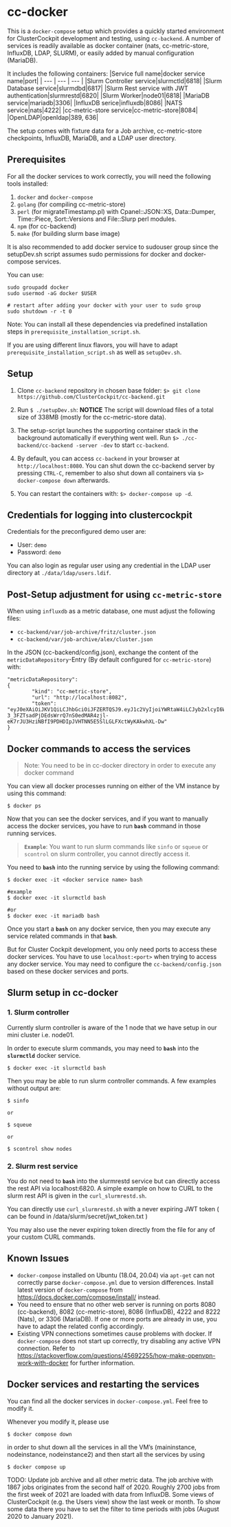 # cc-docker

This is a `docker-compose` setup which provides a quickly started environment for ClusterCockpit development and testing, using `cc-backend`.
A number of services is readily available as docker container (nats, cc-metric-store, InfluxDB, LDAP, SLURM), or easily added by manual configuration (MariaDB).

It includes the following containers:
|Service full name|docker service name|port|
| --- | --- | --- |
|Slurm Controller service|slurmctld|6818|
|Slurm Database service|slurmdbd|6817|
|Slurm Rest service with JWT authentication|slurmrestd|6820|
|Slurm Worker|node01|6818|
|MariaDB service|mariadb|3306|
|InfluxDB serice|influxdb|8086|
|NATS service|nats|4222|
|cc-metric-store service|cc-metric-store|8084|
|OpenLDAP|openldap|389, 636|

The setup comes with fixture data for a Job archive, cc-metric-store checkpoints, InfluxDB, MariaDB, and a LDAP user directory.

## Prerequisites

For all the docker services to work correctly, you will need the following tools installed:

1. `docker` and `docker-compose`
2. `golang` (for compiling cc-metric-store)
3. `perl` (for migrateTimestamp.pl) with Cpanel::JSON::XS, Data::Dumper, Time::Piece, Sort::Versions and File::Slurp perl modules.
4. `npm` (for cc-backend)
5. `make` (for building slurm base image)

It is also recommended to add docker service to sudouser group since the setupDev.sh script assumes sudo permissions for docker and docker-compose services.

You can use:

```
sudo groupadd docker
sudo usermod -aG docker $USER 

# restart after adding your docker with your user to sudo group
sudo shutdown -r -t 0
```

Note: You can install all these dependencies via predefined installation steps in `prerequisite_installation_script.sh`.

If you are using different linux flavors, you will have to adapt `prerequisite_installation_script.sh` as well as `setupDev.sh`.

## Setup

1. Clone `cc-backend` repository in chosen base folder: `$> git clone https://github.com/ClusterCockpit/cc-backend.git`

2. Run `$ ./setupDev.sh`:  **NOTICE** The script will download files of a total size of 338MB (mostly for the cc-metric-store data).

3. The setup-script launches the supporting container stack in the background automatically if everything went well. Run `$> ./cc-backend/cc-backend -server -dev` to start `cc-backend`.

4. By default, you can access `cc-backend` in your browser at `http://localhost:8080`. You can shut down the cc-backend server by pressing `CTRL-C`, remember to also shut down all containers via `$> docker-compose down` afterwards.

5. You can restart the containers with: `$> docker-compose up -d`.

## Credentials for logging into clustercockpit

Credentials for the preconfigured demo user are:
* User: `demo`
* Password: `demo`

You can also login as regular user using any credential in the LDAP user directory at `./data/ldap/users.ldif`.

## Post-Setup adjustment for using `cc-metric-store`

When using `influxdb` as a metric database, one must adjust the following files:
* `cc-backend/var/job-archive/fritz/cluster.json`
* `cc-backend/var/job-archive/alex/cluster.json`

In the JSON (cc-backend/config.json), exchange the content of the `metricDataRepository`-Entry (By default configured for `cc-metric-store`) with:
```
"metricDataRepository": 
{
        "kind": "cc-metric-store",
        "url": "http://localhost:8082",
        "token": "eyJ0eXAiOiJKV1QiLCJhbGciOiJFZERTQSJ9.eyJ1c2VyIjoiYWRtaW4iLCJyb2xlcyI6WyJST0xFX0FETUlOIiwiUk9MRV9BTkFMWVNUIiwiUk9MRV9VU0VSIl19.d-3_3FZTsadPjDEdsWrrQ7nS0edMAR4zjl-eK7rJU3HziNBfI9PDHDIpJVHTNN5E5SlLGLFXctWyKAkwhXL-Dw"      
}
```

## Docker commands to access the services

> Note: You need to be in cc-docker directory in order to execute any docker command

You can view all docker processes running on either of the VM instance by using this command:

```
$ docker ps
```

Now that you can see the docker services, and if you want to manually access the docker services, you have to run **`bash`** command in those running services.

> **`Example`**: You want to run slurm commands like `sinfo` or `squeue` or `scontrol` on slurm controller, you cannot directly access it.

You need to **`bash`** into the running service by using the following command:

```
$ docker exec -it <docker service name> bash

#example
$ docker exec -it slurmctld bash

#or
$ docker exec -it mariadb bash
```

Once you start a **`bash`** on any docker service, then you may execute any service related commands in that **`bash`**.

But for Cluster Cockpit development, you only need ports to access these docker services. You have to use `localhost:<port>` when trying to access any docker service. You may need to configure the `cc-backend/config.json` based on these docker services and ports.

## Slurm setup in cc-docker

### 1. Slurm controller

Currently slurm controller is aware of the 1 node that we have setup in our mini cluster i.e. node01.

In order to execute slurm commands, you may need to **`bash`** into the **`slurmctld`** docker service.

```
$ docker exec -it slurmctld bash
```

Then you may be able to run slurm controller commands. A few examples without output are:

```
$ sinfo

or

$ squeue

or 

$ scontrol show nodes
```

### 2. Slurm rest service

You do not need to **`bash`** into the slurmrestd service but can directly access the rest API via localhost:6820. A simple example on how to CURL to the slurm rest API is given in the `curl_slurmrestd.sh`.

You can directly use `curl_slurmrestd.sh` with a never expiring JWT token ( can be found in /data/slurm/secret/jwt_token.txt )

You may also use the never expiring token directly from the file for any of your custom CURL commands.

## Known Issues

* `docker-compose` installed on Ubuntu (18.04, 20.04) via `apt-get` can not correctly parse `docker-compose.yml` due to version differences. Install latest version of `docker-compose` from https://docs.docker.com/compose/install/ instead.
* You need to ensure that no other web server is running on ports 8080 (cc-backend), 8082 (cc-metric-store), 8086 (InfluxDB), 4222 and 8222 (Nats), or 3306 (MariaDB). If one or more ports are already in use, you have to adapt the related config accordingly.
* Existing VPN connections sometimes cause problems with docker. If `docker-compose` does not start up correctly, try disabling any active VPN connection. Refer to https://stackoverflow.com/questions/45692255/how-make-openvpn-work-with-docker for further information.

## Docker services and restarting the services

You can find all the docker services in `docker-compose.yml`. Feel free to modify it.

Whenever you modify it, please use

```
$ docker compose down
```

in order to shut down all the services in all the VM’s (maininstance, nodeinstance, nodeinstance2) and then start all the services by using

```
$ docker compose up
```



TODO: Update job archive and all other metric data.
The job archive with 1867 jobs originates from the second half of 2020.
Roughly 2700 jobs from the first week of 2021 are loaded with data from InfluxDB.
Some views of ClusterCockpit (e.g. the Users view) show the last week or month.
To show some data there you have to set the filter to time periods with jobs (August 2020 to January 2021).